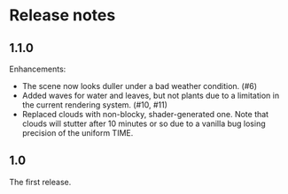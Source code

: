 # Release notes

## 1.1.0

Enhancements:

* The scene now looks duller under a bad weather condition. (#6)
* Added waves for water and leaves, but not plants due to a limitation
  in the current rendering system. (#10, #11)
* Replaced clouds with non-blocky, shader-generated one. Note that
  clouds will stutter after 10 minutes or so due to a vanilla bug
  losing precision of the uniform TIME.

## 1.0

The first release.
